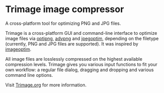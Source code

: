 # Trimage image compressor
A cross-platform tool for optimizing PNG and JPG files.

Trimage is a cross-platform GUI and command-line interface to optimize image files via [optipng](http://optipng.sourceforge.net), [advpng](http://advancemame.sourceforge.net/comp-readme.html) and [jpegoptim](http://www.kokkonen.net/tjko/projects.html), depending on the
filetype (currently, PNG and JPG files are supported).
It was inspired by
[imageoptim](http://imageoptim.pornel.net).

All image files are losslessly
compressed on the highest available compression levels. Trimage gives you
various input functions to fit your own workflow: a regular file dialog,
dragging and dropping and various command line options.

Visit [Trimage.org](http://trimage.org) for more information.
